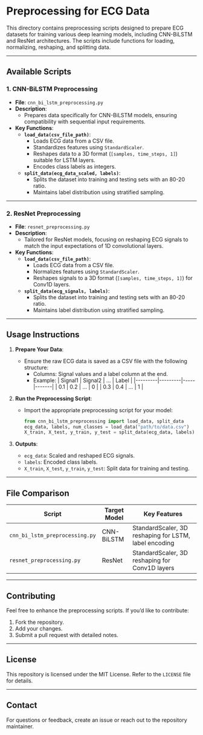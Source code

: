 # **Preprocessing for ECG Data**

This directory contains preprocessing scripts designed to prepare ECG datasets for training various deep learning models, including CNN-BiLSTM and ResNet architectures. The scripts include functions for loading, normalizing, reshaping, and splitting data.

---

## **Available Scripts**

### **1. CNN-BiLSTM Preprocessing**
- **File**: `cnn_bi_lstm_preprocessing.py`
- **Description**:
  - Prepares data specifically for CNN-BiLSTM models, ensuring compatibility with sequential input requirements.
- **Key Functions**:
  - **`load_data(csv_file_path)`**:
    - Loads ECG data from a CSV file.
    - Standardizes features using `StandardScaler`.
    - Reshapes data to a 3D format (`[samples, time_steps, 1]`) suitable for LSTM layers.
    - Encodes class labels as integers.
  - **`split_data(ecg_data_scaled, labels)`**:
    - Splits the dataset into training and testing sets with an 80-20 ratio.
    - Maintains label distribution using stratified sampling.

---

### **2. ResNet Preprocessing**
- **File**: `resnet_preprocessing.py`
- **Description**:
  - Tailored for ResNet models, focusing on reshaping ECG signals to match the input expectations of 1D convolutional layers.
- **Key Functions**:
  - **`load_data(csv_file_path)`**:
    - Loads ECG data from a CSV file.
    - Normalizes features using `StandardScaler`.
    - Reshapes signals to a 3D format (`[samples, time_steps, 1]`) for Conv1D layers.
  - **`split_data(ecg_signals, labels)`**:
    - Splits the dataset into training and testing sets with an 80-20 ratio.
    - Maintains label distribution using stratified sampling.

---

## **Usage Instructions**

1. **Prepare Your Data**:
   - Ensure the raw ECG data is saved as a CSV file with the following structure:
     - Columns: Signal values and a label column at the end.
     - Example:
       | Signal1 | Signal2 | ... | Label |
       |---------|---------|-----|-------|
       | 0.1     | 0.2     | ... | 0     |
       | 0.3     | 0.4     | ... | 1     |

2. **Run the Preprocessing Script**:
   - Import the appropriate preprocessing script for your model:
     ```python
     from cnn_bi_lstm_preprocessing import load_data, split_data
     ecg_data, labels, num_classes = load_data("path/to/data.csv")
     X_train, X_test, y_train, y_test = split_data(ecg_data, labels)
     ```

3. **Outputs**:
   - `ecg_data`: Scaled and reshaped ECG signals.
   - `labels`: Encoded class labels.
   - `X_train`, `X_test`, `y_train`, `y_test`: Split data for training and testing.

---

## **File Comparison**

| Script                     | Target Model  | Key Features                                     |
|----------------------------|---------------|-------------------------------------------------|
| `cnn_bi_lstm_preprocessing.py` | CNN-BiLSTM   | StandardScaler, 3D reshaping for LSTM, label encoding |
| `resnet_preprocessing.py`      | ResNet        | StandardScaler, 3D reshaping for Conv1D layers     |

---

## **Contributing**
Feel free to enhance the preprocessing scripts. If you’d like to contribute:
1. Fork the repository.
2. Add your changes.
3. Submit a pull request with detailed notes.

---

## **License**
This repository is licensed under the MIT License. Refer to the `LICENSE` file for details.

---

## **Contact**
For questions or feedback, create an issue or reach out to the repository maintainer.

